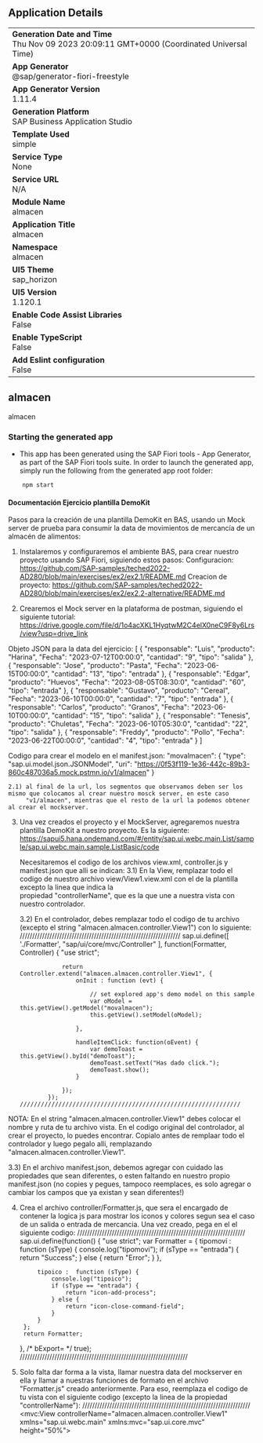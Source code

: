 ## Application Details
|               |
| ------------- |
|**Generation Date and Time**<br>Thu Nov 09 2023 20:09:11 GMT+0000 (Coordinated Universal Time)|
|**App Generator**<br>@sap/generator-fiori-freestyle|
|**App Generator Version**<br>1.11.4|
|**Generation Platform**<br>SAP Business Application Studio|
|**Template Used**<br>simple|
|**Service Type**<br>None|
|**Service URL**<br>N/A
|**Module Name**<br>almacen|
|**Application Title**<br>almacen|
|**Namespace**<br>almacen|
|**UI5 Theme**<br>sap_horizon|
|**UI5 Version**<br>1.120.1|
|**Enable Code Assist Libraries**<br>False|
|**Enable TypeScript**<br>False|
|**Add Eslint configuration**<br>False|

## almacen

almacen

### Starting the generated app

-   This app has been generated using the SAP Fiori tools - App Generator, as part of the SAP Fiori tools suite.  In order to launch the generated app, simply run the following from the generated app root folder:

```
    npm start
```

#### Documentación Ejercicio plantilla DemoKit
Pasos para la creación de una plantilla DemoKit en BAS, usando un Mock server de prueba para consumir la data de movimientos de mercancía de un almacén de alimentos:

1) Instalaremos y configuraremos el ambiente BAS, para crear nuestro proyecto usando SAP Fiori, siguiendo estos pasos:
   Configuracion:
    https://github.com/SAP-samples/teched2022-AD280/blob/main/exercises/ex2/ex2.1/README.md
   Creacion de proyecto:
    https://github.com/SAP-samples/teched2022-AD280/blob/main/exercises/ex2/ex2.2-alternative/README.md
   

2)	Crearemos el Mock server en la plataforma de postman, siguiendo el siguiente tutorial:             
   https://drive.google.com/file/d/1o4acXKL1HyqtwM2C4elX0neC9F8y6Lrs/view?usp=drive_link

   Objeto JSON para la data del ejercicio:
   [
        {
          "responsable": "Luis",
          "producto": "Harina",
          "Fecha": "2023-07-12T00:00:0",
          "cantidad": "9",
          "tipo": "salida"
        },
        {
          "responsable": "Jose",
          "producto": "Pasta",
          "Fecha": "2023-06-15T00:00:0",
          "cantidad": "13",
          "tipo": "entrada"
        },
        {
          "responsable": "Edgar",
          "producto": "Huevos",
          "Fecha": "2023-08-05T08:30:0",
          "cantidad": "60",
          "tipo": "entrada"
        },
        {
          "responsable": "Gustavo",
          "producto": "Cereal",
          "Fecha": "2023-06-10T00:00:0",
          "cantidad": "7",
          "tipo": "entrada"
        },
        {
          "responsable": "Carlos",
          "producto": "Granos",
          "Fecha": "2023-06-10T00:00:0",
          "cantidad": "15",
          "tipo": "salida"
        },
        {
          "responsable": "Tenesis",
          "producto": "Chuletas",
          "Fecha": "2023-06-10T05:30:0",
          "cantidad": "22",
          "tipo": "salida"
        },
        {
          "responsable": "Freddy",
          "producto": "Pollo",
          "Fecha": "2023-06-22T00:00:0",
          "cantidad": "4",
          "tipo": "entrada"
        }
    ]

   Codigo para crear el modelo en el manifest.json:
   "movalmacen": {
        "type": "sap.ui.model.json.JSONModel",
        "uri": "https://0f53f119-1e36-442c-89b3-860c487036a5.mock.pstmn.io/v1/almacen"
	}
 
    2.1) al final de la url, los segmentos que observamos deben ser los mismo que colocamos al crear nuestro mosck server, en este caso
         "v1/almacen", mientras que el resto de la url la podemos obtener al crear el mockserver.

3)	Una vez creados el proyecto y el MockServer, agregaremos nuestra plantilla DemoKit a nuestro proyecto. Es la siguiente:
    https://sapui5.hana.ondemand.com/#/entity/sap.ui.webc.main.List/sample/sap.ui.webc.main.sample.ListBasic/code

    Necesitaremos el codigo de los archivos view.xml, controller.js y manifest.json que alli se indican:
  	3.1) En la View, remplazar todo el codigo de nuestro archivo view/View1.view.xml con el de la plantilla excepto la linea que indica la     
     propiedad "controllerName", que es la que une a nuestra vista con nuestro controlador.

    3.2) En el controlador, debes remplazar todo el codigo de tu archivo (excepto el string "almacen.almacen.controller.View1")
  	 con lo siguiente:
        /////////////////////////////////////////////////////////////////
              	sap.ui.define([
                    './Formatter',
                	"sap/ui/core/mvc/Controller"
                ], function(Formatter, Controller) {
                	"use strict";
                
                	return Controller.extend("almacen.almacen.controller.View1", {
                        onInit : function (evt) {
                
                            // set explored app's demo model on this sample
                            var oModel = this.getView().getModel("movalmacen");
                            this.getView().setModel(oModel);
                    
                        },
                        
                		handleItemClick: function(oEvent) {
                			var demoToast = this.getView().byId("demoToast");
                			demoToast.setText("Has dado click.");
                			demoToast.show();
                		}
                
                	});
                });
        ///////////////////////////////////////////////////////////////

   NOTA: En el string "almacen.almacen.controller.View1" debes colocar el nombre y ruta de tu archivo vista. En el codigo original del controlador, al crear el proyecto, lo puedes encontrar. Copialo antes de remplaar todo el controlador y luego pegalo alli, remplazando "almacen.almacen.controller.View1".

   3.3) En el archivo manifest.json, debemos agregar con cuidado las propiedades que sean diferentes, o esten faltando en nuestro propio
    manifest.json (no copies y pegues, tampoco reemplaces, es solo agregar o cambiar los campos que ya existan y sean diferentes!)

4) Crea el archivo controller/Formatter.js, que sera el encargado de contener la logica js para mostrar los iconos y colores segun sea el caso de un salida o entrada de mercancia. Una vez creado, pega en el el siguiente codigo:
////////////////////////////////////////////////////////////////////
   sap.ui.define(function() {
    	"use strict";
    	var Formatter = {
    		tipomovi :  function (sType) {
                console.log("tipomovi");
                if (sType == "entrada") {
                    return "Success";
                } else {
                    return "Error";
                }
    		},
    
    		tipoico :  function (sType) {
                console.log("tipoico");
                if (sType == "entrada") {
                    return "icon-add-process";
                } else {
                    return "icon-close-command-field";
                }
    		}
    	};
    	return Formatter;
    }, /* bExport= */ true);
////////////////////////////////////////////////////////////////////

5) Solo falta dar forma a la vista, llamar nuestra data del mockserver en ella y llamar a nuestras funciones de formato en el archivo "Formatter.js" creado anteriormente. Para eso, reemplaza el codigo de tu vista con el siguiente codigo (excepto la linea de la propiedad "controllerName"):
   ////////////////////////////////////////////////////////////////////
    <mvc:View controllerName="almacen.almacen.controller.View1"
        xmlns="sap.ui.webc.main"
    	xmlns:mvc="sap.ui.core.mvc"
    	height="50%">
    	<Toast id="demoToast" duration="1000" />
    	<Title level="H3"
    		id="title"
    		text="Movimientos de mercancia"
    		class="sapUiTinyMargin"
    		wrappingType="Normal"/>
    	<List 
    	itemClick="handleItemClick" 
    	id="lista" 
    	items="{movalmacen>/}">
    		<StandardListItem
    			id="item"
    			text="{movalmacen>producto} / Responsable: {movalmacen>responsable}"
    			icon="{
    					parts: [
    						{path: 'movalmacen>tipo'}
    					],
    					formatter: 'almacen.almacen.controller.Formatter.tipoico'
    				}"
    			description="Cantidad: {movalmacen>cantidad} / {movalmacen>Fecha}"
    			additionalText="{movalmacen>tipo}"
    			additionalTextState="{
    							parts: [
    								{path: 'movalmacen>tipo'}
    							],
    							formatter: 'almacen.almacen.controller.Formatter.tipomovi'
    						}" 
    		/>
    	</List>
    </mvc:View>
   ////////////////////////////////////////////////////////////////////
